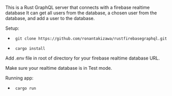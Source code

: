 This is a Rust GraphQL server that connects with a firebase realtime database
It can get all users from the database, a chosen user from the database, and add a user to the database. 

Setup:

-      git clone https://github.com/ronantakizawa/rustfirebasegraphql.git  
-      cargo install

Add .env file in root of directory for your firebase realtime database URL. 

Make sure your realtime database is in Test mode. 

Running app:

-      cargo run
